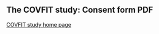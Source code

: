 ## The COVFIT study: Consent form PDF

[COVFIT study home page](https://www.covfitstudy.ca)

<object data="/docs/assets/sturrocks-consent-website.pdf" width="700" height="990"  type="application/pdf"></object>
